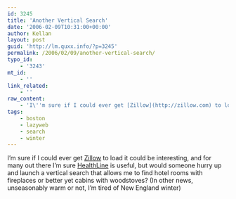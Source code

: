 ```yaml
---
id: 3245
title: 'Another Vertical Search'
date: '2006-02-09T10:31:00+00:00'
author: Kellan
layout: post
guid: 'http://lm.quxx.info/?p=3245'
permalink: /2006/02/09/another-vertical-search/
typo_id:
    - '3243'
mt_id:
    - ''
link_related:
    - ''
raw_content:
    - 'I\''m sure if I could ever get [Zillow](http://zillow.com) to load it could be interesting, and for many out there I\''m sure [HealthLine](http://www.healthline.com/) is useful, but would someone hurry up and launch a vertical search that allows me to find hotel rooms with fireplaces or better yet cabins with woodstoves?  (In other news, unseasonably warm or not, I\''m tired of New England winter)'
tags:
    - boston
    - lazyweb
    - search
    - winter
---
```


I’m sure if I could ever get [Zillow](http://zillow.com) to load it could be interesting, and for many out there I’m sure [HealthLine](http://www.healthline.com/) is useful, but would someone hurry up and launch a vertical search that allows me to find hotel rooms with fireplaces or better yet cabins with woodstoves? (In other news, unseasonably warm or not, I’m tired of New England winter)
